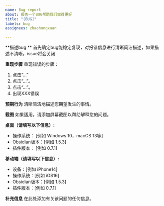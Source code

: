 ```yaml
---
name: Bug report
about: 报告一个BUG帮助我们做得更好
title: "[BUG]"
labels: bug
assignees: zhaohongxuan

---
```


**描述bug **
首先确定bug能稳定复现，对报错信息进行清晰简洁描述，如果描述不清晰，issue将会关闭

**重现步骤**
重现错误的步骤：
1.  点击“...”
2.  点击“...”。
3.  点击“...”。
4. 出现XXX错误

**预期行为**
清晰简洁地描述您期望发生的事情。

**截图**
如果适用，请添加屏幕截图以帮助解释您的问题。

**桌面（请填写以下信息）:**
 - 操作系统： [例如 Windows 10，macOS 13等]
 - Obsidian版本：[例如 1.5.3]
 - 插件版本： [例如 0.7.1]

**移动端（请填写以下信息）:**
 - 设备：[例如 iPhone14]
 - 操作系统：[例如 iOS16]
 - Obsidian版本：[例如 1.5.3]
 - 插件版本：[例如 0.7.1]

**补充信息**
在此处添加有关该问题的任何信息。
